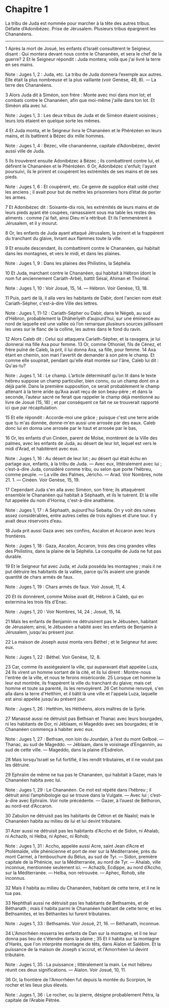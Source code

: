 # Chapitre 1

La tribu de Juda est nommée pour marcher à la tête des autres tribus.
Défaite d’Adonibézec.
Prise de Jérusalem.
Plusieurs tribus épargnent les Chananéens.

***

1 Après la mort de Josué, les enfants d'Israël consultèrent le Seigneur, disant : Qui montera devant nous contre le Chananéen, et sera le chef de la guerre? 2 Et le Seigneur répondit : Juda montera; voilà que j'ai livré la terre en ses mains.

<span class="bible-note">Note : </span> Juges 1, 2 : Juda, etc. La tribu de Juda donnera l’exemple aux autres. Elle était la plus nombreuse et la plus vaillante (voir Genèse, 49, 8). ― La terre des Chananéens.

3 Alors Juda dit à Siméon, son frère : Monte avec moi dans mon lot; et combats contre le Chananéen, afin que moi-même j'aille dans ton lot. Et Siméon alla avec lui.

<span class="bible-note">Note : </span> Juges 1, 3 : Les deux tribus de Juda et de Siméon étaient voisines ; leurs lots étaient en quelque sorte les mêmes.


4 Et Juda monta, et le Seigneur livra le Chananéen et le Phérézéen en leurs mains, et ils battirent à Bézec dix mille hommes.

<span class="bible-note">Note : </span> Juges 1, 4 : Bézec, ville chananéenne, capitale d’Adonibézec, devint aussi ville de Juda.

5 Ils trouvèrent ensuite Adonibézec à Bézec ; ils combattirent contre lui, et défirent le Chananéen et le Phérézéen. 6 Or, Adonibézec s'enfuit; l'ayant poursuivi, ils le prirent et coupèrent les extrémités de ses mains et de ses pieds.

<span class="bible-note">Note : </span> Juges 1, 6 : Et coupèrent, etc. Ce genre de supplice était usité chez les anciens ; il avait pour but de mettre les prisonniers hors d’état de porter les armes.

7 Et Adonibézec dit : Soixante-dix rois, les extrémités de leurs mains et de leurs pieds ayant été coupées, ramassaient sous ma table les restes des aliments : comme j'ai fait, ainsi Dieu m'a rétribué. Et ils l'emmenèrent à Jérusalem, et il y mourut.


8 Or, les enfants de Juda ayant attaqué Jérusalem, la prirent et la frappèrent du tranchant du glaive, livrant aux flammes toute la ville.


9 Et ensuite descendant, ils combattirent contre le Chananéen, qui habitait dans les montagnes, et vers le midi, et dans les plaines.

<span class="bible-note">Note : </span> Juges 1, 9 : Dans les plaines des Philistins, la Séphéla.

10 Et Juda, marchant contre le Chananéen, qui habitait à Hébron (dont le nom fut anciennement Cariath-Arbé), battit Sésaï, Ahiman et Tholmaï.

<span class="bible-note">Note : </span> Juges 1, 10 : Voir Josué, 15, 14. ― Hébron. Voir Genèse, 13, 18.

11 Puis, parti de là, il alla vers les habitants de Dabir, dont l'ancien nom était Cariath-Sépher, c'est-à-dire Ville des lettres.

<span class="bible-note">Note : </span> Juges 1, 11-12 : Cariath-Sépher ou Dabir, dans le Négeb, au sud d’Hébron, probablement la Dhâherîyéh d’aujourd’hui, sur une éminence au nord de laquelle est une vallée où l’on remarque plusieurs sources jaillissant les unes sur le flanc de la colline, les autres dans le fond du ravin.

12 Alors Caleb dit : Celui qui attaquera Cariath-Sépher, et la ravagera, je lui donnerai ma fille Axa pour femme. 13 Or, comme Othoniel, fils de Cénez, et frère puîné de Caleb, la prit, il lui donna Axa, sa fille, pour femme. 14 Axa étant en chemin, son mari l'avertit de demander à son père le champ. Et comme elle soupirait, pendant qu'elle était montée sur l'âne, Caleb lui dit : Qu'as-tu?

<span class="bible-note">Note : </span> Juges 1, 14 : Le champ. L’article déterminatif qu’on lit dans le texte hébreu suppose un champ particulier, bien connu, ou un champ dont on a déjà parlé. Dans la première supposition, ce serait probablement le champ attenant à la terre aride qu’Axa avait reçu de son beau-père ; et dans la seconde, l’auteur sacré ne ferait que rappeler le champ déjà mentionné au livre de Josué (15, 18) ; et par conséquent ce fait ne se trouverait rapporté ici que par récapitulation.

15 Et elle répondit : Accorde-moi une grâce ; puisque c'est une terre aride que tu m'as donnée, donne-m'en aussi une arrosée par des eaux. Caleb donc lui en donna une arrosée par le haut et arrosée par le bas,


16 Or, les enfants d'un Cinéen, parent de Moïse, montèrent de la Ville des palmes, avec les enfants de Juda, au désert de leur lot, lequel est vers le midi d'Arad, et habitèrent avec eux.

<span class="bible-note">Note : </span> Juges 1, 16 : Au désert de leur lot ; au désert qui était échu en partage aux, enfants, à la tribu de Juda. ― Avec eux, littéralement avec lui ; c’est-à-dire Juda, considéré comme tribu, ou selon que porte l’hébreu, comme peuple. ― La ville des Palmes, Jéricho. ― Arad. Voir Nombres, note 21. 1. ― Cinéen. Voir Genèse, 15, 19.


17 Cependant Juda s'en alla avec Siméon, son frère; ils attaquèrent ensemble le Chananéen qui habitait à Séphaath, et ils le tuèrent. Et la ville fut appelée du nom d'Horma, c'est-à-dire anathème.

<span class="bible-note">Note : </span> Juges 1, 17 : A Séphaath, aujourd’hui Sebaita. On y voit des ruines assez considérables, entre autres celles de trois églises et d’une tour. Il y avait deux réservoirs d’eau.

18 Juda prit aussi Gaza avec ses confins, Ascalon et Accaron avec leurs frontières.

<span class="bible-note">Note : </span> Juges 1, 18 : Gaza, Ascalon, Accaron, trois des cinq grandes villes des Philistins, dans la plaine de la Séphéla. La conquête de Juda ne fut pas durable.

19 Et le Seigneur fut avec Juda, et Juda posséda les montagnes ; mais il ne put détruire les habitants de la vallée, parce qu'ils avaient une grande quantité de chars armés de faux.

<span class="bible-note">Note : </span> Juges 1, 19 : Chars armés de faux. Voir Josué, 11, 4.

20 Et ils donnèrent, comme Moïse avait dit, Hébron à Caleb, qui en extermina les trois fils d'Enac.

<span class="bible-note">Note : </span> Juges 1, 20 : Voir Nombres, 14, 24 ; Josué, 15, 14.


21 Mais les enfants de Benjamin ne détruisirent pas le Jébuséen, habitant de Jérusalem; ainsi, le Jébuséen a habité avec les enfants de Benjamin à Jérusalem, jusqu'au présent jour.


22 La maison de Joseph aussi monta vers Béthel ; et le Seigneur fut avec eux.

<span class="bible-note">Note : </span> Juges 1, 22 : Béthel. Voir Genèse, 12, 8.

23 Car, comme ils assiégeaient la ville, qui auparavant était appelée Luza, 24 Ils virent un homme sortant de la cité, et ils lui dirent : Montre-nous l'entrée de la ville, et nous te ferons miséricorde. 25 Lorsque cet homme la leur eut montrée, ils frappèrent la ville du tranchant du glaive; mais cet homme et toute sa parenté, ils les renvoyèrent. 26 Cet homme renvoyé, s'en alla dans la terre d'Hetthim, et il bâtit là une ville et l'appela Luza, laquelle est ainsi appelée jusqu'au présent jour.

<span class="bible-note">Note : </span> Juges 1, 26 : Hetthim, les Héthéens, alors maîtres de la Syrie.


27 Manassé aussi ne détruisit pas Bethsan et Thanac avec leurs bourgades, ni les habitants de Dor, ni Jéblaam, ni Mageddo avec ses bourgades; et le Chananéen commença à habiter avec eux.

<span class="bible-note">Note : </span> Juges 1, 27 : Bethsan, non loin du Jourdain, à l’est du mont Gelboé. ― Thanac, au sud de Mageddo. ― Jéblaam, dans le voisinage d’Engannim, au sud de cette ville. ― Mageddo, dans la plaine d’Esdrelon.

28 Mais lorsqu'Israël se fut fortifié, il les rendit tributaires, et il ne voulut pas les détruire.


29 Ephraïm de même ne tua pas le Chananéen, qui habitait à Gazer, mais le Chananéen habita avec lui.

<span class="bible-note">Note : </span> Juges 1, 29 : Le Chananéen. Ce mot est répété dans l’hébreu ; il détruit ainsi l’amphibologie qui se trouve dans la Vulgate. ― Avec lui ; c’est-à-dire avec Ephraïm. Voir note précédente. ― Gazer, à l’ouest de Béthoron, au nord-est d’Accaron.


30 Zabulon ne détruisit pas les habitants de Cétron et de Naalol; mais le Chananéen habita au milieu de lui et lui devint tributaire.


31 Azer aussi ne détruisit pas les habitants d'Accho et de Sidon, ni Ahalab, ni Achazib, ni Helba, ni Aphec, ni Rohob;

<span class="bible-note">Note : </span> Juges 1, 31 : Accho, appelée aussi Acre, saint Jean d’Acre et Ptolémaïde, ville phénicienne et port de mer sur la Méditerranée, près du mont Carmel, à l’embouchure du Bélus, au sud de Tyr. ― Sidon, première capitale de la Phénicie, sur la Méditerranée, au nord de Tyr. ― Ahalab, ville inconnue, mentionnée seulement ici. ― Achazib, Ecdippe, au nord d’Accho, sur la Méditerranée. ― Helba, non retrouvée. ― Aphec, Rohob, site inconnus.

32 Mais il habita au milieu du Chananéen, habitant de cette terre, et il ne le tua pas.


33 Nephthali aussi ne détruisit pas les habitants de Bethsamès, et de Béthanath ; mais il habita parmi le Chananéen habitant de cette terre; et les Bethsamites, et les Béthanites lui furent tributaires.

<span class="bible-note">Note : </span> Juges 1, 33 : Bethsamès. Voir Josué, 21, 16. ― Béthanath, inconnue.


34 L'Amorrhéen resserra les enfants de Dan sur la montagne, et il ne leur donna pas lieu de s'étendre dans la plaine ; 35 Et il habita sur la montagne d'Harès, que l'on interprète montagne de têts, dans Aïalon et Salébim. Et la puissance de la maison de Joseph s'accrut, et l'Amorrhéen lui devint tributaire.

<span class="bible-note">Note : </span> Juges 1, 35 : La puissance ; littéralement la main. Le mot hébreu réunit ces deux significations. ― Aïalon. Voir Josué, 10, 11.

36 Or, la frontière de l'Amorrhéen fut depuis la montée du Scorpion, le rocher et les lieux plus élevés.

<span class="bible-note">Note : </span> Juges 1, 36 : Le rocher, ou la pierre, désigne probablement Pétra, la capitale de l’Arabie Pétrée.

